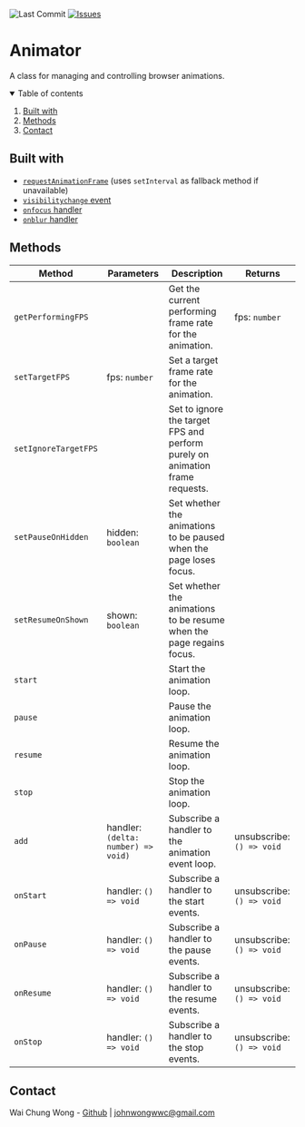 ![Last Commit][github-last-commit-image]
[![Issues][issues-image]][issues-url]

# Animator

A class for managing and controlling browser animations.

<!-- TABLE OF CONTENTS -->
<details open="open">
  <summary>Table of contents</summary>
  <ol>
    <li>
      <a href="#built-with">Built with</a>
    </li>
    <li>
      <a href="#methods">Methods</a>
    </li>
    <li>
      <a href="#contact">Contact</a>
    </li>
  </ol>
</details>

## Built with

- [`requestAnimationFrame`](https://developer.mozilla.org/en-US/docs/Web/API/window/requestAnimationFrame) (uses `setInterval` as fallback method if unavailable)
- [`visibilitychange` event](https://developer.mozilla.org/en-US/docs/Web/API/Document/visibilitychange_event)
- [`onfocus` handler](https://developer.mozilla.org/en-US/docs/Web/API/GlobalEventHandlers/onfocus)
- [`onblur` handler](https://developer.mozilla.org/en-US/docs/Web/API/GlobalEventHandlers/onblur)

## Methods

| Method               | Parameters                          | Description                                                                  | Returns                   |
| -------------------- | ----------------------------------- | ---------------------------------------------------------------------------- | ------------------------- |
| `getPerformingFPS`   |                                     | Get the current performing frame rate for the animation.                     | fps: `number`             |
| `setTargetFPS`       | fps: `number`                       | Set a target frame rate for the animation.                                   |
| `setIgnoreTargetFPS` |                                     | Set to ignore the target FPS and perform purely on animation frame requests. |
| `setPauseOnHidden`   | hidden: `boolean`                   | Set whether the animations to be paused when the page loses focus.           |
| `setResumeOnShown`   | shown: `boolean`                    | Set whether the animations to be resume when the page regains focus.         |
| `start`              |                                     | Start the animation loop.                                                    |
| `pause`              |                                     | Pause the animation loop.                                                    |
| `resume`             |                                     | Resume the animation loop.                                                   |
| `stop`               |                                     | Stop the animation loop.                                                     |
| `add`                | handler: `(delta: number) => void)` | Subscribe a handler to the animation event loop.                             | unsubscribe: `() => void` |
| `onStart`            | handler: `() => void`               | Subscribe a handler to the start events.                                     | unsubscribe: `() => void` |
| `onPause`            | handler: `() => void`               | Subscribe a handler to the pause events.                                     | unsubscribe: `() => void` |
| `onResume`           | handler: `() => void`               | Subscribe a handler to the resume events.                                    | unsubscribe: `() => void` |
| `onStop`             | handler: `() => void`               | Subscribe a handler to the stop events.                                      | unsubscribe: `() => void` |

## Contact

Wai Chung Wong - [Github](https://github.com/WaiChungWong) | [johnwongwwc@gmail.com](mailto:johnwongwwc@gmail.com)

[github-last-commit-image]: https://img.shields.io/github/last-commit/javascript-laboratory/animator?style=for-the-badge
[issues-image]: https://img.shields.io/github/issues/javascript-laboratory/animator.svg?style=for-the-badge
[issues-url]: https://github.com/javascript-laboratory/animator/issues
